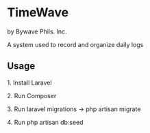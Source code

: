 <html>
	<h1>TimeWave</h1>
	<p>by Bywave Phils. Inc.</p>
	<p>A system used to record and organize daily logs</p>
	<h2>Usage</h2>
	<p> 1. Install Laravel</p>
	<p> 2. Run Composer</p>
	<p> 3. Run laravel migrations -> php artisan migrate</p>
	<p> 4. Run php artisan db:seed</p>
</html>